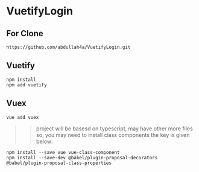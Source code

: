 # VuetifyLogin

## For Clone
```
https://github.com/abdullah4a/VuetifyLogin.git
```

## Vuetify

```
npm install
npm add vuetify
```
## Vuex
```
vue add vuex
```
>>project will be basesd on typescript, may have other more files so, 
>>you may need to install class components
>>the key is given below:
```
npm install --save vue vue-class-component
npm install --save-dev @babel/plugin-proposal-decorators @babel/plugin-proposal-class-properties
```
